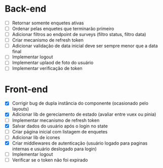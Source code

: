 # Back-end

- [ ] Retornar somente enquetes ativas
- [ ] Ordenar pelas enquetes que terminarão primeiro
- [ ] Adicionar filtros ao endpoint de surveys (filtro status, filtro data)
- [ ] Criar mecanismo de refresh token
- [ ] Adicionar validação de data inicial deve ser sempre menor que a data final
- [ ] Implementar logout
- [ ] Implementar uplaod de foto do usuário
- [ ] Implementar verificação de token

# Front-end

- [x] Corrigir bug de dupla instância do componente (ocasionado pelo layouts)
- [x] Adicionar lib de gereciamento de estado (avaliar entre vuex ou pinia)
- [ ] Implementar mecanismo de refresh token
- [x] Salvar dados do usuário após o login no state
- [ ] Criar página inicial com listagem de enquetes
- [ ] Adicionar lib de icones
- [x] Criar middlewares de autenticação (usuário logado para paginas internas e usuário deslogado para login)
- [ ] Implementar logout
- [ ] Verificar se o token não foi expirado
